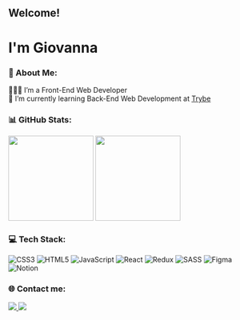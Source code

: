 ## Welcome!

# I'm Giovanna

### 💫 About Me:
👩🏻‍💻 I’m a Front-End Web Developer<br>
🌱 I’m currently learning Back-End Web Development at [Trybe](https://www.betrybe.com/)

### 📊 GitHub Stats:
<a href="#"><img height="170px" src="https://github-readme-stats.vercel.app/api?username=GiovannaSDJ&theme=omni&hide_border=true&include_all_commits=true&count_private=true" alt=""></a>
<a href="#"><img height="170px" src="https://github-readme-stats.vercel.app/api/top-langs/?username=GiovannaSDJ&theme=omni&hide_border=true&include_all_commits=true&count_private=true&layout=compact" alt=""></a>

### 💻 Tech Stack:
![CSS3](https://img.shields.io/badge/CSS3-%231572B6.svg?logo=css3&logoColor=white)
![HTML5](https://img.shields.io/badge/HTML5-%23E34F26.svg?logo=html5&logoColor=white)
![JavaScript](https://img.shields.io/badge/JavaScript-%23323330.svg?logo=javascript&logoColor=%23F7DF1E)
![React](https://img.shields.io/badge/React.js-%2320232a.svg?logo=react&logoColor=%2361DAFB)
![Redux](https://img.shields.io/badge/Redux-%23593d88.svg?logo=redux&logoColor=white)
![SASS](https://img.shields.io/badge/SASS-hotpink.svg?logo=SASS&logoColor=white)
![Figma](https://img.shields.io/badge/Figma-%23F24E1E.svg?logo=figma&logoColor=white)
![Notion](https://img.shields.io/badge/Notion-%23000000.svg?&logo=notion&logoColor=white)

### 🌐 Contact me:
<a href="mailto:giovannasousa54@gmail.com"> <img src="https://res.cloudinary.com/practicaldev/image/fetch/s--C75QF96b--/c_limit%2Cf_auto%2Cfl_progressive%2Cq_auto%2Cw_880/https://img.shields.io/badge/Gmail-D14836%3Fstyle%3Dfor-the-badge%26logo%3Dgmail%26logoColor%3Dwhite">
</a>
<a href="https://www.linkedin.com/in/giovannasousadejesus/"><img src="https://img.shields.io/badge/LinkedIn-0077B5?style=for-the-badge&logo=linkedin&logoColor=white"></a>
